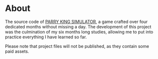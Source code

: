 # About

The source code of [PARRY KING SIMULATOR](https://johnny-connor.itch.io/parry-king-simulator), a game crafted over four dedicated months without missing a day. The development of this project was the culmination of my six months long studies, allowing me to put into practice everything I have learned so far.

Please note that project files will not be published, as they contain some paid assets.
